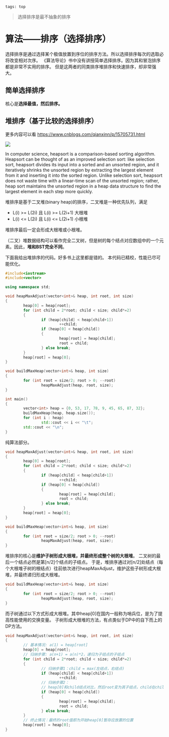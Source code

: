 ```
tags: top
```

> 选择排序是最不抽象的排序

# 算法——排序（选择排序）

选择排序是通过选择某个极值放置到序位的排序方法。所以选择排序每次的选取必将改变相对次序。
《算法导论》书中没有讲授简单选择排序。因为其和冒泡排序都是非常不实用的排序。
但是这两者的同类排序堆排序和快速排序，却非常强大。

## 简单选择排序

核心是<b>选择最值，然后排序。</b>

## 堆排序（基于比较的选择排序）

更多内容可以看
https://www.cnblogs.com/qianxinn/p/15705731.html

![](https://img2020.cnblogs.com/blog/2051127/202112/2051127-20211221180612614-1186018138.gif)

In computer science, heapsort is a comparison-based sorting algorithm. Heapsort can be thought of as an improved selection sort: like selection sort, heapsort divides its input into a sorted and an unsorted region, and it iteratively shrinks the unsorted region by extracting the largest element from it and inserting it into the sorted region. Unlike selection sort, heapsort does not waste time with a linear-time scan of the unsorted region; rather, heap sort maintains the unsorted region in a heap data structure to find the largest element in each step more quickly.

堆排序是基于二叉堆(binary heap)的排序，二叉堆是一种优先队列，满足

- L(i) >= L(2i) 且 L(i) >= L(2i+1) 大根堆
- L(i) <= L(2i) 且 L(i) <= L(2i+1) 小根堆

堆排序最后一定会形成大根堆或小根堆。

（二叉）堆数据结构可以看作完全二叉树，但是树的每个结点对应数组中的一个元素。因此，<b>堆和BST完全不同</b>。

下面我给出堆排序的代码。好多书上这里都是错的。
本代码已精校，性能已尽可能优化。

```cpp
#include<iostream>
#include<vector>

using namespace std;

void heapMaxAdjust(vector<int>& heap, int root, int size)
{
        heap[0] = heap[root];
        for (int child = 2*root; child < size; child*=2)
        {
                if (heap[child] < heap[child+1])
                        ++child;
                if (heap[0] < heap[child])
                {
                        heap[root] = heap[child];
                        root = child;
                } else break;
        }
        heap[root] = heap[0];
}

void buildMaxHeap(vector<int>& heap, int size)
{
        for (int root = size/2; root > 0; --root)
                heapMaxAdjust(heap, root, size);
}

int main()
{
        vector<int> heap = {0, 53, 17, 78, 9, 45, 65, 87, 32};
        buildMaxHeap(heap, heap.size());
        for (int i : heap)
                std::cout << i << "\t";
        std::cout << "\n";
}
```

纯算法部分。

```cpp
void heapMaxAdjust(vector<int>& heap, int root, int size)
{
        heap[0] = heap[root];
        for (int child = 2*root; child < size; child*=2)
        {
                if (heap[child] < heap[child+1])
                        ++child;
                if (heap[0] < heap[child])
                {
                        heap[root] = heap[child];
                        root = child;
                } else break;
        }
        heap[root] = heap[0];
}

void buildMaxHeap(vector<int>& heap, int size)
{
        for (int root = size/2; root > 0; --root)
                heapMaxAdjust(heap, root, size);
}
```
堆排序的核心是<b>维护子树形成大根堆，并最终形成整个树的大根堆</b>。
二叉树的最后一个结点必然是第[n/2]个结点的子结点。
于是，堆排序通过对[n/2]处结点（每个大根堆子树的根结点）往前依次进行heapMaxAdjust，维护这些子树形成大根堆，并最终递归形成大根堆。
```cpp
void buildMaxHeap(vector<int>& heap, int size)
{
        for (int root = size/2; root > 0; --root)
                heapMaxAdjust(heap, root, size);
}
```
而子树通过以下方式形成大根堆。其中heap[0]在国内一般称为哨兵位，是为了提高性能使用的交换变量。
子树形成大根堆的方法，有点类似于DP中的自下而上的DP方法。
```cpp
void heapMaxAdjust(vector<int>& heap, int root, int size)
{
        // 基本情况: a(1) = heap[root]
        heap[0] = heap[root];
        // 归纳步骤: a(n+1) = a(n)*2，递归为子结点的子结点
        for (int child = 2*root; child < size; child*=2)
        {
                // 归纳步骤1：child = max(左结点，右结点)
                if (heap[child] < heap[child+1])
                        ++child;
                // 归纳步骤2：
                // heap[0]和child结点对比，然后root变为其子结点，child在child*=2中又变为root子结点。
                if (heap[0] < heap[child])
                {
                        heap[root] = heap[child];
                        root = child;
                } else break;
        }
        // 终止情况：最终的root值即为开始heap[0]暂存应放置的位置
        heap[root] = heap[0];
}
```